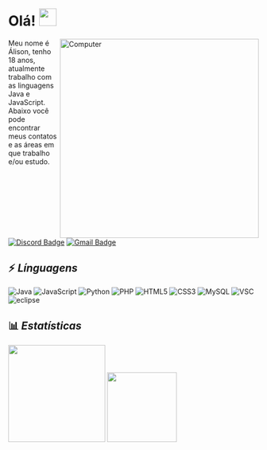 
# Olá! <img src="https://raw.githubusercontent.com/aemmadi/aemmadi/master/wave.gif" width="35px">
<img src="https://raw.githubusercontent.com/MicaelliMedeiros/micaellimedeiros/master/image/computer-illustration.png" min-width="400px" max-width="400px" width="400px" align="right" alt="Computer">
Meu nome é Álison, tenho 18 anos, atualmente trabalho com as linguagens Java e JavaScript. Abaixo você pode encontrar meus contatos e as áreas em que trabalho e/ou estudo.

[![Discord Badge](https://img.shields.io/badge/-Álison%233220-738ADB?style=for-the-badge&square&logo=Discord&logoColor=white)](Álison#3220) [![Gmail Badge](https://img.shields.io/badge/-alison@hubcodes.com-c14438?style=for-the-badge&square&logo=Gmail&logoColor=white&link=mailto:alison@hubcodes.com)](mailto:alison@hubcodes.com)

## ⚡ *Línguagens*
![Java](https://img.shields.io/badge/-Java-f55442?style=for-the-badge&logo=Java) ![JavaScript](https://img.shields.io/badge/-JavaScript-323330?style=for-the-badge&logo=JavaScript) ![Python](https://img.shields.io/badge/-Python-14354C?style=for-the-badge&logo=Python&logoColor=fff) ![PHP](https://img.shields.io/badge/-PHP-777BB4?style=for-the-badge&logo=PHP&logoColor=fff) ![HTML5](https://img.shields.io/badge/-HTML-E34F26?style=for-the-badge&logo=HTML5&logoColor=fff) 
![CSS3](https://img.shields.io/badge/-CSS-1572B6?style=for-the-badge&logo=CSS3)  ![MySQL](https://img.shields.io/badge/-MySQL-00000F?style=for-the-badge&logo=MySQL&logoColor=fff) ![VSC](https://img.shields.io/badge/-VSC-0078D7?style=for-the-badge&logo=visual-studio-code) ![eclipse](https://img.shields.io/badge/-eclipse-433581?style=for-the-badge&logo=eclipse) 

## 📊 ***Estatísticas***
  <img src="https://github-readme-stats.vercel.app/api?username=oAlison&show_icons=true&theme=radical" height="195px">
  <img src="https://github-readme-stats.vercel.app/api/top-langs/?username=oAlison&show_icons=true&theme=radical" height="140px">

